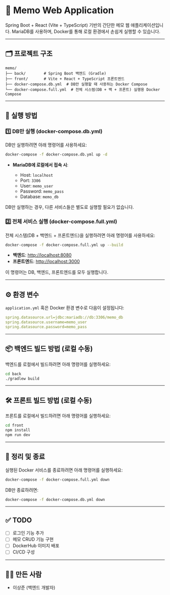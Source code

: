 # 📝 Memo Web Application

Spring Boot + React (Vite + TypeScript) 기반의 간단한 메모 웹 애플리케이션입니다. MariaDB를 사용하며, Docker를 통해 로컬 환경에서 손쉽게 실행할 수 있습니다.

---

## 🗂 프로젝트 구조

```
memo/
├── back/        # Spring Boot 백엔드 (Gradle)
├── front/       # Vite + React + TypeScript 프론트엔드
├── docker-compose.db.yml  # DB만 실행할 때 사용하는 Docker Compose
└── docker-compose.full.yml  # 전체 시스템(DB + 백 + 프론트) 실행용 Docker Compose
```

---

## 🚀 실행 방법

### 1️⃣ **DB만 실행 (docker-compose.db.yml)**

DB만 실행하려면 아래 명령어를 사용하세요:

```bash
docker-compose -f docker-compose.db.yml up -d
```

* **MariaDB에 로컬에서 접속 시**:

    * Host: `localhost`
    * Port: `3306`
    * User: `memo_user`
    * Password: `memo_pass`
    * Database: `memo_db`

DB만 실행하는 경우, 다른 서비스들은 별도로 실행할 필요가 없습니다.

### 2️⃣ **전체 서비스 실행 (docker-compose.full.yml)**

전체 시스템(DB + 백엔드 + 프론트엔드)을 실행하려면 아래 명령어를 사용하세요:

```bash
docker-compose -f docker-compose.full.yml up --build
```

* **백엔드**: [http://localhost:8080](http://localhost:8080)
* **프론트엔드**: [http://localhost:3000](http://localhost:3000)

이 명령어는 DB, 백엔드, 프론트엔드를 모두 실행합니다.

---

## ⚙ 환경 변수

`application.yml` 혹은 Docker 환경 변수로 다음이 설정됩니다:

```yaml
spring.datasource.url=jdbc:mariadb://db:3306/memo_db
spring.datasource.username=memo_user
spring.datasource.password=memo_pass
```

---

## 📦 백엔드 빌드 방법 (로컬 수동)

백엔드를 로컬에서 빌드하려면 아래 명령어를 실행하세요:

```bash
cd back
./gradlew build
```

---

## 🛠 프론트 빌드 방법 (로컬 수동)

프론트를 로컬에서 빌드하려면 아래 명령어를 실행하세요:

```bash
cd front
npm install
npm run dev
```

---

## 🧼 정리 및 종료

실행된 Docker 서비스를 종료하려면 아래 명령어를 실행하세요:

```bash
docker-compose -f docker-compose.full.yml down
```

DB만 종료하려면:

```bash
docker-compose -f docker-compose.db.yml down
```

---

## ✅ TODO

* [ ] 로그인 기능 추가
* [ ] 메모 CRUD 기능 구현
* [ ] DockerHub 이미지 배포
* [ ] CI/CD 구성

---

## 🧑‍💻 만든 사람

* 이상준 (백엔드 개발자)
